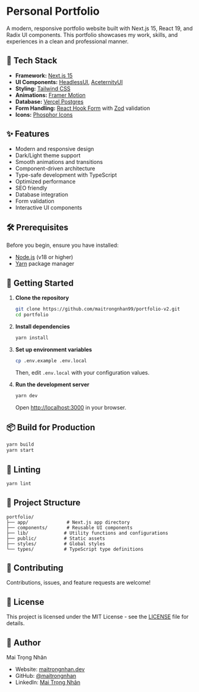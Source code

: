 # Personal Portfolio

A modern, responsive portfolio website built with Next.js 15, React 19, and Radix UI components. This portfolio showcases my work, skills, and experiences in a clean and professional manner.

## 🚀 Tech Stack

- **Framework:** [Next.js 15](https://nextjs.org/)
- **UI Components:** [HeadlessUI](https://headlessui.com/), [AceternityUI](https://ui.aceternity.com/)
- **Styling:** [Tailwind CSS](https://tailwindcss.com/)
- **Animations:** [Framer Motion](https://www.framer.com/motion/)
- **Database:** [Vercel Postgres](https://vercel.com/storage/postgres)
- **Form Handling:** [React Hook Form](https://react-hook-form.com/) with [Zod](https://zod.dev/) validation
- **Icons:** [Phosphor Icons](https://phosphoricons.com/)

## ✨ Features

- Modern and responsive design
- Dark/Light theme support
- Smooth animations and transitions
- Component-driven architecture
- Type-safe development with TypeScript
- Optimized performance
- SEO friendly
- Database integration
- Form validation
- Interactive UI components

## 🛠️ Prerequisites

Before you begin, ensure you have installed:

- [Node.js](https://nodejs.org/) (v18 or higher)
- [Yarn](https://yarnpkg.com/) package manager

## 🚀 Getting Started

1. **Clone the repository**

   ```bash
   git clone https://github.com/maitrongnhan99/portfolio-v2.git
   cd portfolio
   ```

2. **Install dependencies**

   ```bash
   yarn install
   ```

3. **Set up environment variables**

   ```bash
   cp .env.example .env.local
   ```

   Then, edit `.env.local` with your configuration values.

4. **Run the development server**
   ```bash
   yarn dev
   ```
   Open [http://localhost:3000](http://localhost:3000) in your browser.

## 📦 Build for Production

```bash
yarn build
yarn start
```

## 🧪 Linting

```bash
yarn lint
```

## 📝 Project Structure

```
portfolio/
├── app/              # Next.js app directory
├── components/       # Reusable UI components
├── lib/             # Utility functions and configurations
├── public/          # Static assets
├── styles/          # Global styles
└── types/           # TypeScript type definitions
```

## 🤝 Contributing

Contributions, issues, and feature requests are welcome!

## 📄 License

This project is licensed under the MIT License - see the [LICENSE](LICENSE) file for details.

## 👤 Author

Mai Trọng Nhân

- Website: [maitrongnhan.dev](https://maitrongnhan.dev)
- GitHub: [@maitrongnhan](https://github.com/maitrongnhan99)
- LinkedIn: [Mai Trọng Nhân](https://www.linkedin.com/in/maitrongnhan/)
